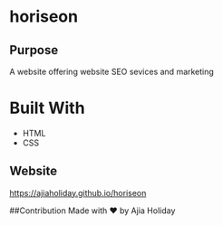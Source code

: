 # horiseon

## Purpose
A website offering website SEO sevices and marketing

# Built With
* HTML
* CSS

## Website
https://ajiaholiday.github.io/horiseon

##Contribution
Made with ❤️ by Ajia Holiday

